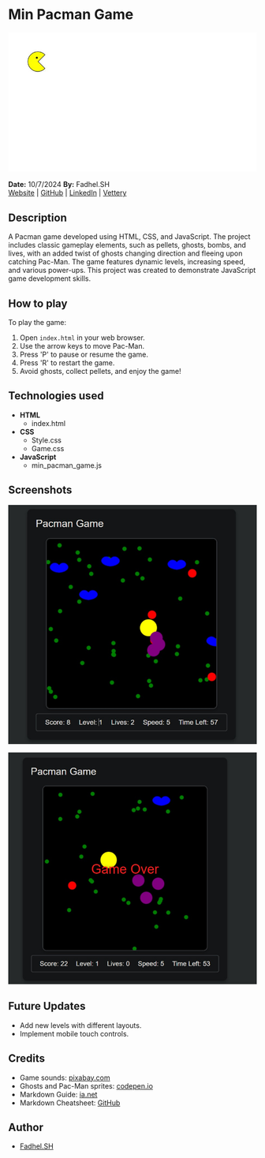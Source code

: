 # Min Pacman Game
![Pacman Min](./img/min_pacman.jpg)

**Date:** 10/7/2024 **By:** Fadhel.SH  
[Website](#) | [GitHub](https://github.com/Fadhel-SH/min_pacman_game) | [LinkedIn](#) | [Vettery](#)

## Description
A Pacman game developed using HTML, CSS, and JavaScript. The project includes classic gameplay elements, such as pellets, ghosts, bombs, and lives, with an added twist of ghosts changing direction and fleeing upon catching Pac-Man. The game features dynamic levels, increasing speed, and various power-ups. This project was created to demonstrate JavaScript game development skills.

## How to play
To play the game:
1. Open `index.html` in your web browser.
2. Use the arrow keys to move Pac-Man.
3. Press 'P' to pause or resume the game.
4. Press 'R' to restart the game.
5. Avoid ghosts, collect pellets, and enjoy the game!

## Technologies used
- **HTML**
  - index.html
- **CSS**
  - Style.css
  - Game.css
- **JavaScript**
  - min_pacman_game.js

## Screenshots
![Gameplay](./img/GamePlay.jpg)


![Game Over](./img/Game_Over.jpg)


## Future Updates
- Add new levels with different layouts.
- Implement mobile touch controls.

## Credits
- Game sounds: [pixabay.com](https://pixabay.com/)
- Ghosts and Pac-Man sprites: [codepen.io](https://codepen.io/Teachcode/pen/JjBjVQJ)
- Markdown Guide: [ia.net](https://ia.net/)
- Markdown Cheatsheet: [GitHub](https://github.com/adam-p/markdown-here/wiki/Markdown-Cheatsheet)

## Author
- [Fadhel.SH](https://github.com/Fadhel-SH)
